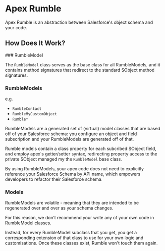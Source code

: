 # Apex Rumble

Apex Rumble is an abstraction between Salesforce's object schema and your code.

## How Does It Work?

<aspirational>
### RumbleModel

The `RumbleModel` class serves as the base class for all RumbleModels, and it contains method signatures that redirect to the standard SObject method signatures.

### RumbleModels

e.g.
- `RumbleContact`
- `RumbleMyCustomObject`
- `Rumble*`

RumbleModels are a generated set of (virtual) model classes that are based off of your Salesforce schema: you configure an object and field subscription and your RumbleModels are generated off of that.

Rumble models contain a class property for each subcribed SObject field, and employ apex's getter/setter syntax, redirecting property access to the private SObject managed my the `RumbleModel` base class.

By using RumbleModels, your apex code does not need to explicitly reference your Salesforce Schema by API name, which empowers developers to refactor their Salesforce schema.

### Models

RumbleModels are volatile - meaning that they are intended to be regenerated over and over as your schema changes.

For this reason, we don't recommend your write any of your own code in RumbleModel classes.

Instead, for every RumbleModel subclass that you get, you get a corresponding extension of that class to use for your own logic and customisations. Once these classes exist, Rumble won't touch them again.
</aspirational>
